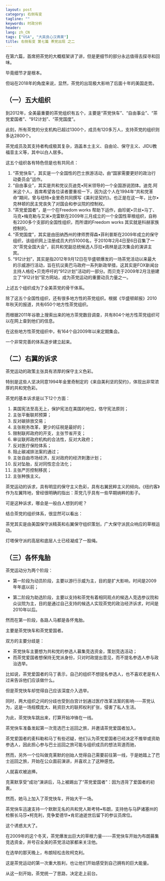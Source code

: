 ```yaml
---
layout: post
category: 右侧有变
tagline: ""
keywords: 时政分析
header:
lang: zh_CN 
tags: ["USA", "大英良心汉弗莱"]
title: 右侧有变 第七篇 茶党出现 之二
---
```


在第六篇，首席把茶党的大概框架讲了讲，但是更细节的部分永远值得去探寻和回味。

毕竟细节才是根本。

但站在2018年的角度来说，显然，茶党的出现极大影响了后面十年的美国走势。

## （一）五大组织

到2012年，全美最重要的茶党组织有五个，主要是“茶党快车”、“自由事业”、“茶党爱国者”、“912计划”、“茶党国度”。

此刻，所有茶党的分支机构已超过1300个，成员有120多万人，支持茶党的组织则多达2800个。

茶党成员及其支持者构成极其复杂，涵盖本土主义、自由论、保守主义、JIDU教福音主义等，其中以白人居多。

这五个组织各有特色但是也有共同点：

1. “茶党快车”，其实是一个全国性的巴士旅游活动，由“国家需要更好的政治行动委员会”运作。
2. “自由事业”，其实是共和党议员迪克•阿米领导的一个全国游说团体。迪克.阿米这个人，首席希望各位读者要重视一下，因为这个人在1994年“共和党革命”期间，曾与纽特•金里奇共同撰写《美利坚契约》。也正是在这一年，比尔•克林顿的民主党丧失了对国会和参议院的控制权。
3. “茶党爱国者”，是一个在Freedom works 帮助下运作，由珍妮•贝丝•马丁、马克•梅克勒与艾米•克雷默在2009年三月成立的一个全国性草根组织，自称有2200多个支部的全国性组织，而所谓的Freedom works 其实就是科赫家族控制的。
4. “茶党国度”，其实是由田纳西州的律师贾得森•菲利普斯在2009年成立的保守组织，该组织网上注册成员大约51000名，于2010年2月4日至6日召集了一次“茶党全国大会”，前共和党副总统候选人莎拉•佩林是这次集会的演讲主宾。
5. “912计划”，其实是指2012年9月12日在华盛顿爆发的一场茶党活动以来最大的示威游行活动，旨在抗议奥巴马政府一系列新政举措，这其实是FOX新闻台主持人格伦•贝克呼吁的“912计划”活动的一部分。而贝克于2009年2月注册建立了“912计划”官方网站，成为茶党运动的重要动员力量之一。

上述五个组织成为了全美茶党的骨干体系。

除了这五个全国性组织，还有很多地方性的茶党组织。根据《华盛顿邮报》2010年秋天的报道，共有650个地方性茶党组织。

而根据2011年谷歌上搜索出来的地方茶党数目调查，共有804个地方性茶党组织可以在网上查到他们的信息。

在这些地方性茶党组织中，有164个自2009年以来定期集会。

一个非常完善的体系逐步建立起来。

## （二）右翼的诉求

茶党运动的政策主张具有浓厚的保守主义色彩。

特别是这些人坚决同意1994年金里奇制定的《来自美利坚的契约》，体现出非常浓厚的共和党色彩。

茶党的基本诉求是以下12个方面：

1. 美国宪法至高无上，保护宪法在美国的地位，恪守宪法原则；
2. 主张平衡联邦预算；
3. 反对碳排放交易；
4. 主张税务改革，更少的征税是最好的；
5. 限制联邦政府的开支，主张节省开支；
6. 审议联邦政府机构的合法性，反对大政府；
7. 反对医疗保险体系；
8. 阻止碳减排法案的通过；
9. 主张自由市场经济，反对政府的经济刺激计划；
10. 反对坠胎，反对同性恋合法化；
11. 主张严厉控制移民；
12. 主张种族主义。

茶党运动的诉求，具有明显的保守主义色彩，具有右翼民粹主义的倾向。《纽约客》作为左翼阵地，曾经很明确的指出：茶党几乎具有一些早期纳粹的影子。

可是这种诉求，哪会是一般白人想到的呢？

结合茶党的组织体系，很显然可以看出：

茶党其实是由美国保守派精英和右翼保守组织策划，广大保守派民众响应的草根运动。

灯塔保守派的高层和底层人士已经凝成了一股绳。

## （三）各怀鬼胎

茶党运动分为两个阶段：

- 第一阶段为动员阶段，主要以游行示威为主，目的是扩大影响，时间是2009年年底以前； 

- 第二阶段为助选阶段，主要以支持和茶党有着相同观点的候选人竞选参议院和众议院为主，目的是通过自己支持的候选人实现茶党的政治经济诉求，时间是2010年以后。

然而在第一阶段，各路人马都是各怀鬼胎。

主要是茶党快车和茶党爱国者。

双方的主要分歧是：

- 茶党快车主要想为共和党的参选人募集竞选资金，策划竞选活动；
- 而茶党爱国者想保持无党派身份，只对时政提出意见，而不提名参选人参与政治选举。

比如说，茶党爱国者的马丁表示，自己的组织不想提名参选人，也不喜欢老是有人过来告诉他们应该做什么。

但是茶党快车却觉得自己应该深度介入选举。

同时，两大组织之间的分歧也受到白宫计划通过医疗改革法案的影响----茶党认为，这是一场规模庞大、耗资巨大的联邦权利扩张，侵害了私人生活。

为此，茶党快车跳出来，打算开始冲锋在一线。

茶党快车准备发起第一次竞选巴士巡回之旅，并邀请茶党爱国者加入。

茶党爱国者的麦科勒和马丁有些迟疑，他们认为茶党爱国者已经决定不推举或资助参选人，因此担心参与巴士巡回之旅可能与组织成员的想法背道而驰，

然而，另外一个位叫做克莱默的创始人觉得自己需要前往第一线，于是她踏上了巴士巡回之旅，开始在公众面前演讲，并喜欢上了这种感觉。

人就喜欢被追捧。

克莱默享受“成功”演讲后，马上被踢出了“茶党爱国者”：因为违背了爱国者的初衷。

然而，她马上加入了茶党快车，开始大干一场。

茶党快车迅速支持一个默默无名的共和党人斯考特•布朗，支持他与马萨诸塞州的检察长马莎•柯克利，竞争爱德华•肯尼迪逝世后留下的参议员席位。

这个诱惑太大了。

在2009年的这个冬天，茶党爆发出巨大的草根力量-----茶党快车开始为布朗募集竞选资金，并号召全美的茶党活动家都来关注他。

在选举的那天晚上，布朗轻松击败柯克利。

这是茶党运动的第一次重大胜利，也让他们开始感受到自己拥有的巨大能量。

从这一刻开始，茶党统一了思路，决定走上前台。

